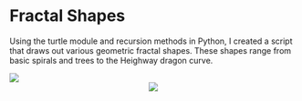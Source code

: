 # Fractal Shapes
Using the turtle module and recursion methods in Python, I created a script that draws out various geometric fractal shapes. These shapes range from basic spirals and trees to the Heighway dragon curve.

<div align = ”center”> 
  <img src="https://media.giphy.com/media/QBMQCnaPwu5qqo92Qj/giphy.gif") 
</div>
  
<div align="center"> 
    <img src="https://github.com/jbarrera30/FractalShapes/blob/master/dragon.png?raw=true")  
</div>
